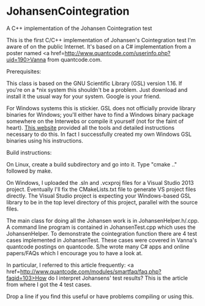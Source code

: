 # JohansenCointegration
A C++ implementation of the Johansen Cointegration test

This is the first C/C++ implementation of Johansen's Cointegration test I'm aware of on the public Internet.  It's based on a C# implementation from a poster named <a href=http://www.quantcode.com/userinfo.php?uid=190>Vanna</a> from quantcode.com.

Prerequisites:

This class is based on the GNU Scientific Library (GSL) version 1.16.  If you're on a *nix system this shouldn't be a problem.  Just download and install it the usual way for your system.  Google is your friend.

For Windows systems this is stickier.  GSL does not officially provide library binaries for Windows;  you'll either have to find a Windows binary package somewhere on the Interwebs or compile it yourself (not for the faint of heart).  <a href=http://brgladman.org/oldsite/computing/gnu_scientific_library.php>This website</a> provided all the tools and detailed instructions necessary to do this.  In fact I successfully created my own Windows GSL binaries using his instructions.

Build instructions:

On Linux, create a build subdirectory and go into it.  Type "cmake .." followed by make.

On Windows, I uploaded the .sln and .vcxproj files for a Visual Studio 2013 project.  Eventually I'll fix the CMakeLists.txt file to generate VS project files directly.  The Visual Studio project is expecting your Windows-based GSL library to be in the top level directory of this project, parallel with the source files.

The main class for doing all the Johansen work is in JohansenHelper.h/.cpp.  A command line program is contained in JohansenTest.cpp which uses the JohansenHelper.  To demonstrate the cointegration function there are 4 test cases implemented in JohansenTest.  These cases were covered in Vanna's quantcode postings on quantcode.  S/he wrote many C# apps and online papers/FAQs which I encourage you to have a look at.

In particular, I referred to this article frequently: <a href=http://www.quantcode.com/modules/smartfaq/faq.php?faqid=103>How do I interpret Johansens' test results?</a>  This is the article from where I got the 4 test cases.

Drop a line if you find this useful or have problems compiling or using this.
